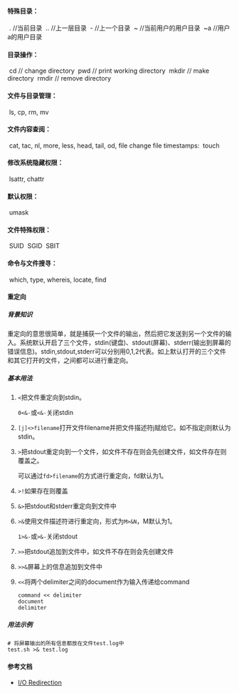 #### 特殊目录：

​	.	//当前目录
​	..	//上一层目录
​	-	//上一个目录
​	~	//当前用户的用户目录
​	~a	//用户a的用户目录

#### 目录操作：

​	cd	// change directory
​	pwd	// print working directory
​	mkdir	// make directory
​	rmdir	// remove directory

#### 文件与目录管理：

​	ls, cp, rm, mv

#### 文件内容查阅：

​	cat, tac, nl, more, less, head, tail, od, file
change file timestamps:
​	touch

#### 修改系统隐藏权限：

​	lsattr, chattr

#### 默认权限：

​	umask

#### 文件特殊权限：

​	SUID
​	SGID
​	SBIT

#### 命令与文件搜寻：

​	which, type, whereis, locate, find

#### 重定向

##### 背景知识

重定向的意思很简单，就是捕获一个文件的输出，然后把它发送到另一个文件的输入。系统默认开启了三个文件，stdin(键盘)、stdout(屏幕)、stderr(输出到屏幕的错误信息)。stdin,stdout,stderr可以分别用0,1,2代表。如上默认打开的三个文件和其它打开的文件，之间都可以进行重定向。

##### 基本用法

1. `<`把文件重定向到stdin。

   `0<&-`或`<&-`关闭stdin

2. `[j]<>filename`打开文件filename并把文件描述符j赋给它。如不指定j则默认为stdin。

3. `>`把stdout重定向到一个文件，如文件不存在则会先创建文件，如文件存在则覆盖之。

   可以通过`fd>filename`的方式进行重定向，fd默认为1。

4. `>!`如果存在则覆盖

5. `&>`把stdout和stderr重定向到文件中

6. `>&`使用文件描述符进行重定向，形式为`M>&N`，M默认为1。

   `1>&-`或`>&-`关闭stdout

7. `>>`把stdout追加到文件中，如文件不存在则会先创建文件

8. `>>&`屏幕上的信息追加到文件中

9. `<<`将两个delimiter之间的document作为输入传递给command

   ```
   command << delimiter
   document
   delimiter
   ```

   

##### 用法示例

```shell
# 将屏幕输出的所有信息都放在文件test.log中
test.sh >& test.log
```

#### 参考文档

- [I/O Redirection](https://www.tldp.org/LDP/abs/html/io-redirection.html)